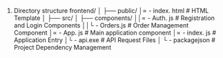 
1. Directory structure
frontend/
│
├── public/
│∝ - index. html # HTML Template
│
├── src/
│   ├── components/
││∝ - Auth. js # Registration and Login Components
││└ - Orders.js # Order Management Component
│∝ - App. js # Main application component
│∝ - index. js # Application Entry
│└ - api.exe # API Request Files
│
└ - packagejson # Project Dependency Management
